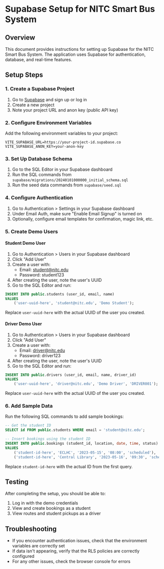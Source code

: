 # Supabase Setup for NITC Smart Bus System

## Overview

This document provides instructions for setting up Supabase for the NITC Smart Bus System. The application uses Supabase for authentication, database, and real-time features.

## Setup Steps

### 1. Create a Supabase Project

1. Go to [Supabase](https://supabase.com/) and sign up or log in
2. Create a new project
3. Note your project URL and anon key (public API key)

### 2. Configure Environment Variables

Add the following environment variables to your project:

```
VITE_SUPABASE_URL=https://your-project-id.supabase.co
VITE_SUPABASE_ANON_KEY=your-anon-key
```

### 3. Set Up Database Schema

1. Go to the SQL Editor in your Supabase dashboard
2. Run the SQL commands from `supabase/migrations/20240101000000_initial_schema.sql`
3. Run the seed data commands from `supabase/seed.sql`

### 4. Configure Authentication

1. Go to Authentication > Settings in your Supabase dashboard
2. Under Email Auth, make sure "Enable Email Signup" is turned on
3. Optionally, configure email templates for confirmation, magic link, etc.

### 5. Create Demo Users

#### Student Demo User

1. Go to Authentication > Users in your Supabase dashboard
2. Click "Add User"
3. Create a user with:
   - Email: student@nitc.edu
   - Password: student123
4. After creating the user, note the user's UUID
5. Go to the SQL Editor and run:

```sql
INSERT INTO public.students (user_id, email, name)
VALUES 
    ('user-uuid-here', 'student@nitc.edu', 'Demo Student');
```

Replace `user-uuid-here` with the actual UUID of the user you created.

#### Driver Demo User

1. Go to Authentication > Users in your Supabase dashboard
2. Click "Add User"
3. Create a user with:
   - Email: driver@nitc.edu
   - Password: driver123
4. After creating the user, note the user's UUID
5. Go to the SQL Editor and run:

```sql
INSERT INTO public.drivers (user_id, email, name, driver_id)
VALUES 
    ('user-uuid-here', 'driver@nitc.edu', 'Demo Driver', 'DRIVER001');
```

Replace `user-uuid-here` with the actual UUID of the user you created.

### 6. Add Sample Data

Run the following SQL commands to add sample bookings:

```sql
-- Get the student ID
SELECT id FROM public.students WHERE email = 'student@nitc.edu';

-- Insert bookings using the student ID
INSERT INTO public.bookings (student_id, location, date, time, status)
VALUES
    ('student-id-here', 'ECLHC', '2023-05-15', '08:00', 'scheduled'),
    ('student-id-here', 'Central Library', '2023-05-16', '09:30', 'scheduled');
```

Replace `student-id-here` with the actual ID from the first query.

## Testing

After completing the setup, you should be able to:

1. Log in with the demo credentials
2. View and create bookings as a student
3. View routes and student pickups as a driver

## Troubleshooting

- If you encounter authentication issues, check that the environment variables are correctly set
- If data isn't appearing, verify that the RLS policies are correctly configured
- For any other issues, check the browser console for errors
